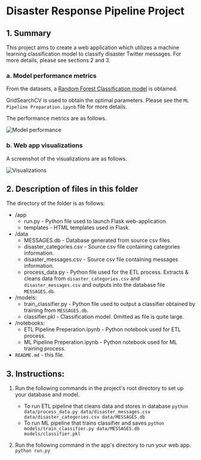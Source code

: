 # Disaster Response Pipeline Project

## 1. Summary 
This project aims to create a web application which utilizes a machine learning classification model to classify disaster Twitter messages. For more details, please see sections 2 and 3. 

### a. Model performance metrics

From the datasets, a [Random Forest Classification model](https://scikit-learn.org/stable/modules/generated/sklearn.ensemble.RandomForestClassifier.html) is obtained. 

GridSearchCV is used to obtain the optimal parameters. Please see the `ML Pipeline Preparation.ipynb` file for more details.

The performance metrics are as follows. 

![Model performance](/images/model_performance.png)

### b. Web app visualizations

A screenshot of the visualizations are as follows. 

![Visualizations](/images/flask_visualizations.png)


## 2. Description of files in this folder
The directory of the folder is as follows:
* /app 
	* run.py - Python file used to launch Flask web-application. 
	* templates - HTML templates used in Flask.
* /data
	* MESSAGES.db - Database generated from source csv files. 
	* disaster_categories.csv - Source csv file containing categories information. 
	* disaster_messages.csv - Source csv file containing messages information. 
	* process_data.py - Python file used for the ETL process. Extracts & cleans data from `disaster_categories.csv` and `disaster_messages.csv` and outputs into the database file `MESSAGES.db`.
* /models: 
	* train_classifier.py - Python file used to output a classifier obtained by training from  `MESSAGES.db`.
	* classifier.pkl - Classification model. Omitted as file is quite large. 
* /notebooks: 
	* ETL Pipeline Preperation.ipynb - Python notebook used for ETL process. 
	* ML Pipeline Preperation.ipynb - Python notebook used for ML training process. 
* `README.md` - this file.


## 3. Instructions:
1. Run the following commands in the project's root directory to set up your database and model.

    - To run ETL pipeline that cleans data and stores in database
        `python data/process_data.py data/disaster_messages.csv data/disaster_categories.csv data/MESSAGES.db`
    - To run ML pipeline that trains classifier and saves
        `python models/train_classifier.py data/MESSAGES.db models/classifier.pkl`

2. Run the following command in the app's directory to run your web app.
    `python run.py`



